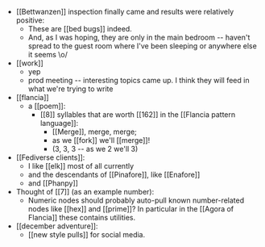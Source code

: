 - [[Bettwanzen]] inspection finally came and results were relatively positive:
  - These are [[bed bugs]] indeed.
  - And, as I was hoping, they are only in the main bedroom -- haven't spread to the guest room where I've been sleeping or anywhere else it seems \o/
- [[work]]
  - yep
  - prod meeting -- interesting topics came up. I think they will feed in what we're trying to write
- [[flancia]]
  - a [[poem]]:
    - [[8]] syllables that are worth [[162]] in the [[Flancia pattern language]]:
      - [[Merge]], merge, merge;
      - as we [[fork]] we'll [[merge]]!
      - (3, 3, 3 -- as we 2 we'll 3)
- [[Fediverse clients]]:
  - I like [[elk]] most of all currently
  - and the descendants of [[Pinafore]], like [[Enafore]]
  - and [[Phanpy]]
- Thought of [[7]] (as an example number):
  - Numeric nodes should probably auto-pull known number-related nodes like [[hex]] and [[prime]]? In particular in the [[Agora of Flancia]] these contains utilities.
- [[december adventure]]:
  - [[new style pulls]] for social media.
